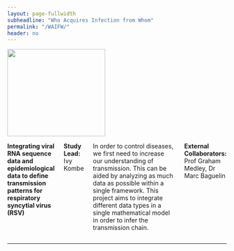 ```yaml
---
layout: page-fullwidth
subheadline: "Who Acquires Infection from Whom"
permalink: "/WAIFW/"
header: no
---
```


<div class="row">
<div class="large-4 columns">
<img src="{{ site.url }}/images/WAIFW.png" alt="" height="200" width="225">
</div>

<div class="large-8 columns">
<p><strong>Integrating viral RNA sequence data and epidemiological data to define transmission patterns for respiratory syncytial virus (RSV)</strong>
<p><strong>Study Lead:</strong> Ivy Kombe</p>
<p> 
In order to control diseases, we first need to increase our understanding of transmission. This can be aided by analyzing as much data as possible within a single framework. This project aims to integrate different data types in a single mathematical model in order to infer the transmission chain. 
</p>

<p><strong>External Collaborators:</strong> Prof Graham Medley, Dr Marc Baguelin </p>

</div>
</div><!-- /.row -->

<hr>
